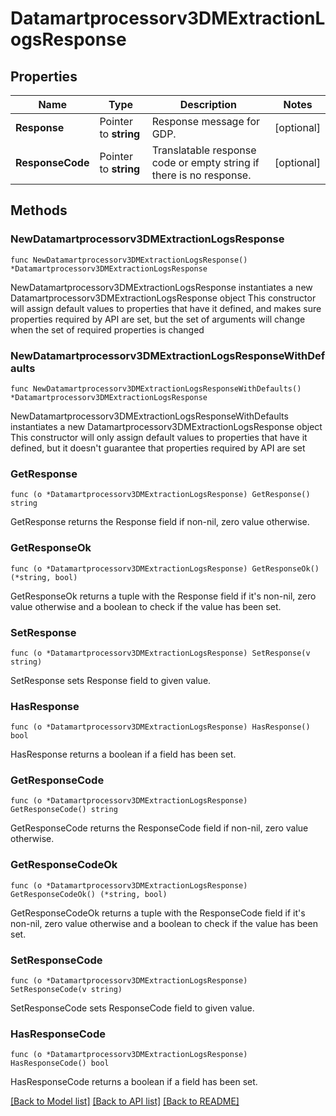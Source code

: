 # Datamartprocessorv3DMExtractionLogsResponse

## Properties

Name | Type | Description | Notes
------------ | ------------- | ------------- | -------------
**Response** | Pointer to **string** | Response message for GDP. | [optional] 
**ResponseCode** | Pointer to **string** | Translatable response code or empty string if there is no response. | [optional] 

## Methods

### NewDatamartprocessorv3DMExtractionLogsResponse

`func NewDatamartprocessorv3DMExtractionLogsResponse() *Datamartprocessorv3DMExtractionLogsResponse`

NewDatamartprocessorv3DMExtractionLogsResponse instantiates a new Datamartprocessorv3DMExtractionLogsResponse object
This constructor will assign default values to properties that have it defined,
and makes sure properties required by API are set, but the set of arguments
will change when the set of required properties is changed

### NewDatamartprocessorv3DMExtractionLogsResponseWithDefaults

`func NewDatamartprocessorv3DMExtractionLogsResponseWithDefaults() *Datamartprocessorv3DMExtractionLogsResponse`

NewDatamartprocessorv3DMExtractionLogsResponseWithDefaults instantiates a new Datamartprocessorv3DMExtractionLogsResponse object
This constructor will only assign default values to properties that have it defined,
but it doesn't guarantee that properties required by API are set

### GetResponse

`func (o *Datamartprocessorv3DMExtractionLogsResponse) GetResponse() string`

GetResponse returns the Response field if non-nil, zero value otherwise.

### GetResponseOk

`func (o *Datamartprocessorv3DMExtractionLogsResponse) GetResponseOk() (*string, bool)`

GetResponseOk returns a tuple with the Response field if it's non-nil, zero value otherwise
and a boolean to check if the value has been set.

### SetResponse

`func (o *Datamartprocessorv3DMExtractionLogsResponse) SetResponse(v string)`

SetResponse sets Response field to given value.

### HasResponse

`func (o *Datamartprocessorv3DMExtractionLogsResponse) HasResponse() bool`

HasResponse returns a boolean if a field has been set.

### GetResponseCode

`func (o *Datamartprocessorv3DMExtractionLogsResponse) GetResponseCode() string`

GetResponseCode returns the ResponseCode field if non-nil, zero value otherwise.

### GetResponseCodeOk

`func (o *Datamartprocessorv3DMExtractionLogsResponse) GetResponseCodeOk() (*string, bool)`

GetResponseCodeOk returns a tuple with the ResponseCode field if it's non-nil, zero value otherwise
and a boolean to check if the value has been set.

### SetResponseCode

`func (o *Datamartprocessorv3DMExtractionLogsResponse) SetResponseCode(v string)`

SetResponseCode sets ResponseCode field to given value.

### HasResponseCode

`func (o *Datamartprocessorv3DMExtractionLogsResponse) HasResponseCode() bool`

HasResponseCode returns a boolean if a field has been set.


[[Back to Model list]](../README.md#documentation-for-models) [[Back to API list]](../README.md#documentation-for-api-endpoints) [[Back to README]](../README.md)


